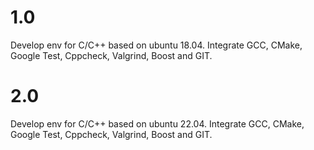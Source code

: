 # 1.0
Develop env for C/C++ based on ubuntu 18.04. Integrate GCC, CMake, Google Test, Cppcheck, Valgrind, Boost and GIT.

# 2.0
Develop env for C/C++ based on ubuntu 22.04. Integrate GCC, CMake, Google Test, Cppcheck, Valgrind, Boost and GIT.
